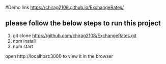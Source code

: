 #Demo link
https://chirag2108.github.io/ExchangeRates/

## please follow the below steps to run this project
1. git clone https://github.com/chirag2108/ExchangeRates.git
2. npm install
3. npm start

open http://localhost:3000 to view it in the browser
